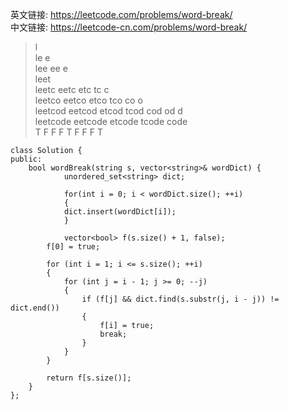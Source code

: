 英文链接: https://leetcode.com/problems/word-break/  
中文链接: https://leetcode-cn.com/problems/word-break/


>l   
le e   
lee ee e   
leet   
leetc eetc etc tc c   
leetco eetco etco tco co o   
leetcod eetcod etcod tcod cod od d   
leetcode eetcode etcode tcode code   
T F F F T F F F T 


```
class Solution {
public:
    bool wordBreak(string s, vector<string>& wordDict) {
    		unordered_set<string> dict;

        	for(int i = 0; i < wordDict.size(); ++i)
        	{
			dict.insert(wordDict[i]);
        	}

        	vector<bool> f(s.size() + 1, false);
		f[0] = true; 
		
		for (int i = 1; i <= s.size(); ++i) 
		{
			for (int j = i - 1; j >= 0; --j) 
			{
				if (f[j] && dict.find(s.substr(j, i - j)) != dict.end()) 
				{
					f[i] = true;
					break;
				}
			}
		}

		return f[s.size()];
    }
};
```
